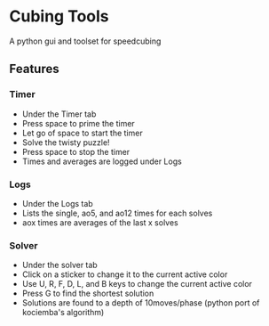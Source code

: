 # Cubing Tools
A python gui and toolset for speedcubing

## Features

### Timer
- Under the Timer tab
- Press space to prime the timer
- Let go of space to start the timer
- Solve the twisty puzzle!
- Press space to stop the timer
- Times and averages are logged under Logs

### Logs
- Under the Logs tab
- Lists the single, ao5, and ao12 times for each solves
- aox times are averages of the last x solves

### Solver
- Under the solver tab
- Click on a sticker to change it to the current active color
- Use U, R, F, D, L, and B keys to change the current active color
- Press G to find the shortest solution
- Solutions are found to a depth of 10moves/phase (python port of kociemba's algorithm)